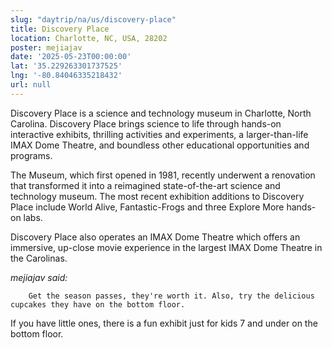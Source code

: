 ```yaml
---
slug: "daytrip/na/us/discovery-place"
title: Discovery Place
location: Charlotte, NC, USA, 28202
poster: mejiajav
date: '2025-05-23T00:00:00'
lat: '35.229263301737525'
lng: '-80.84046335218432'
url: null
---
```


Discovery Place is a science and technology museum in Charlotte, North Carolina. Discovery Place brings science to life through hands-on interactive exhibits, thrilling activities and experiments, a larger-than-life IMAX Dome Theatre, and boundless other educational opportunities and programs.

The Museum, which first opened in 1981, recently underwent a renovation that transformed it into a reimagined state-of-the-art science and technology museum. The most recent exhibition additions to Discovery Place include World Alive, Fantastic-Frogs and three Explore More hands-on labs.

Discovery Place also operates an IMAX Dome Theatre which offers an immersive, up-close movie experience in the largest IMAX Dome Theatre in the Carolinas.

<em>mejiajav said:</em>

        Get the season passes, they're worth it. Also, try the delicious cupcakes they have on the bottom floor.

If you have little ones, there is a fun exhibit just for kids 7 and under on the bottom floor.
